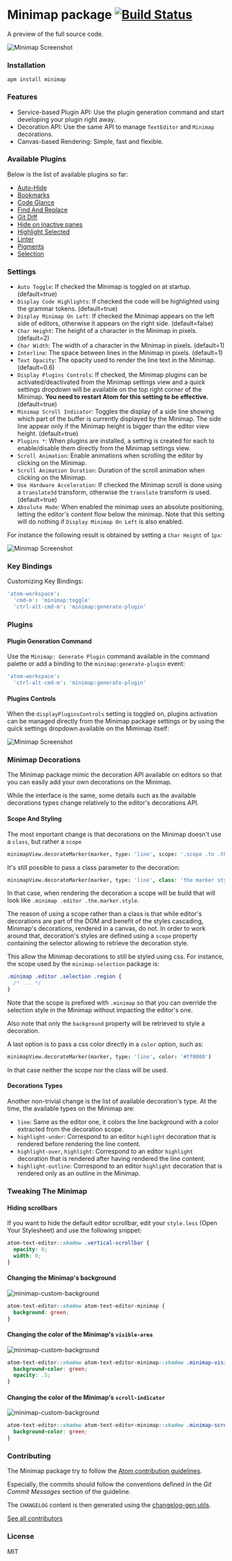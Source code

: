 # Minimap package [![Build Status](https://travis-ci.org/atom-minimap/minimap.svg?branch=master)](https://travis-ci.org/atom-minimap/minimap)

A preview of the full source code.

![Minimap Screenshot](https://github.com/atom-minimap/minimap/blob/master/screenshot.png?raw=true)

### Installation

```
apm install minimap
```

### Features

* Service-based Plugin API: Use the plugin generation command and start developing your plugin right away.
* Decoration API: Use the same API to manage `TextEditor` and `Minimap` decorations.
* Canvas-based Rendering: Simple, fast and flexible.


### Available Plugins

Below is the list of available plugins so far:

  * [Auto-Hide](https://atom.io/packages/minimap-autohide)
  * [Bookmarks](https://atom.io/packages/minimap-bookmarks)
  * [Code Glance](https://atom.io/packages/minimap-codeglance)
  * [Find And Replace](https://atom.io/packages/minimap-find-and-replace)
  * [Git Diff](https://atom.io/packages/minimap-git-diff)
  * [Hide on inactive panes](https://atom.io/packages/minimap-hide)
  * [Highlight Selected](https://atom.io/packages/minimap-highlight-selected)
  * [Linter](https://atom.io/packages/minimap-linter)
  * [Pigments](https://atom.io/packages/minimap-pigments)
  * [Selection](https://atom.io/packages/minimap-selection)

### Settings

* `Auto Toggle`: If checked the Minimap is toggled on at startup. (default=true)
* `Display Code Highlights`: If checked the code will be highlighted using the grammar tokens. (default=true)
* `Display Minimap On Left`: If checked the Minimap appears on the left side of editors, otherwise it appears on the right side. (default=false)
* `Char Height`: The height of a character in the Minimap in pixels. (default=2)
* `Char Width`: The width of a character in the Minimap in pixels. (default=1)
* `Interline`: The space between lines in the Minimap in pixels. (default=1)
* `Text Opacity`: The opacity used to render the line text in the Minimap. (default=0.6)
* `Display Plugins Controls`: If checked, the Minimap plugins can be activated/deactivated from the Minimap settings view and a quick settings dropdown will be available on the top right corner of the Minimap. **You need to restart Atom for this setting to be effective.** (default=true)
* `Minimap Scroll Indicator`: Toggles the display of a side line showing which part of the buffer is currently displayed by the Minimap. The side line appear only if the Minimap height is bigger than the editor view height. (default=true)
* `Plugins *`: When plugins are installed, a setting is created for each to enable/disable them directly from the Minimap settings view.
* `Scroll Animation`: Enable animations when scrolling the editor by clicking on the Minimap.
* `Scroll Animation Duration`: Duration of the scroll animation when clicking on the Minimap.
* `Use Hardware Acceleration`: If checked the Minimap scroll is done using a `translate3d` transform, otherwise the `translate` transform is used. (default=true)
* `Absolute Mode`: When enabled the minimap uses an absolute positioning, letting the editor's content flow below the minimap.
  Note that this setting will do nothing if `Display Minimap On Left` is also enabled.

For instance the following result is obtained by setting a `Char Height` of `1px`:

![Minimap Screenshot](https://github.com/atom-minimap/minimap/blob/master/screenshot-alternate.png?raw=true)

### Key Bindings

Customizing Key Bindings:

```cson
'atom-workspace':
  'cmd-m': 'minimap:toggle'
  'ctrl-alt-cmd-m': 'minimap:generate-plugin'
```

### Plugins

#### Plugin Generation Command

Use the `Minimap: Generate Plugin` command available in the command palette or add a binding to the `minimap:generate-plugin` event:

```cson
'atom-workspace':
  'ctrl-alt-cmd-m': 'minimap:generate-plugin'
```

#### Plugins Controls

When the `displayPluginsControls` setting is toggled on, plugins activation can be managed directly from the Minimap package settings or by using the quick settings dropdown available on the Mimimap itself:

![Minimap Screenshot](https://github.com/atom-minimap/minimap/blob/master/plugins-list.gif?raw=true)

### Minimap Decorations

The Minimap package mimic the decoration API available on editors so that you can easily add your own decorations on the Minimap.

While the interface is the same, some details such as the available decorations types change relatively to the editor's decorations API.

#### Scope And Styling

The most important change is that decorations on the Minimap doesn't use a `class`, but rather a `scope`

```coffee
minimapView.decorateMarker(marker, type: 'line', scope: '.scope .to .the.marker.style')
```

It's still possible to pass a class parameter to the decoration:


```coffee
minimapView.decorateMarker(marker, type: 'line', class: 'the marker style')
```

In that case, when rendering the decoration a scope will be build that will look like `.minimap .editor .the.marker.style`.

The reason of using a scope rather than a class is that while editor's decorations are part of the DOM and benefit of the styles cascading, Minimap's decorations, rendered in a canvas, do not. In order to work around that, decoration's styles are defined using a `scope` property containing the selector allowing to retrieve the decoration style.

This allow the Minimap decorations to still be styled using css. For instance, the scope used by the `minimap-selection` package is:

```css
.minimap .editor .selection .region {
  /* ... */
}
```

Note that the scope is prefixed with `.minimap` so that you can override the selection style in the Minimap without impacting the editor's one.

Also note that only the `background` property will be retrieved to style a decoration.

A last option is to pass a css color directly in a `color` option, such as:

```coffee
minimapView.decorateMarker(marker, type: 'line', color: '#ff0000')
```

In that case neither the scope nor the class will be used.

#### Decorations Types

Another non-trivial change is the list of available decoration's type. At the time, the available types on the Minimap are:

- `line`: Same as the editor one, it colors the line background with a color extracted from the decoration scope.
- `highlight-under`: Correspond to an editor `highlight` decoration that is rendered before rendering the line content.
- `highlight-over`, `highlight`: Correspond to an editor `highlight` decoration that is rendered after having rendered the line content.
- `highlight-outline`: Correspond to an editor `highlight` decoration that is rendered only as an outline in the Minimap.

### Tweaking The Minimap

#### Hiding scrollbars

If you want to hide the default editor scrollbar, edit your `style.less` (Open Your Stylesheet) and use the following snippet:

```css
atom-text-editor::shadow .vertical-scrollbar {
  opacity: 0;
  width: 0;
}
```

#### Changing the Minimap's background

![minimap-custom-background](https://github.com/atom-minimap/minimap/blob/master/minimap-custom-background.png?raw=true)

```css
atom-text-editor::shadow atom-text-editor-minimap {
  background: green;
}
```

#### Changing the color of the Minimap's `visible-area`

![minimap-custom-background](https://github.com/atom-minimap/minimap/blob/master/minimap-custom-visible-area.png?raw=true)

```css
atom-text-editor::shadow atom-text-editor-minimap::shadow .minimap-visible-area {
  background-color: green;
  opacity: .5;
}
```

#### Changing the color of the Minimap's `scroll-indicator`

![minimap-custom-background](https://github.com/atom-minimap/minimap/blob/master/minimap-custom-scroll-indicator.png?raw=true)

```css
atom-text-editor::shadow atom-text-editor-minimap::shadow .minimap-scroll-indicator {
  background-color: green;
}
```

### Contributing

The Minimap package try to follow the [Atom contribution guidelines](https://atom.io/docs/latest/contributing).

Especially, the commits should follow the conventions defined in the *Git Commit Messages* section of the guideline.

The `CHANGELOG` content is then generated using the [changelog-gen utils](https://github.com/abe33/changelog-gen).

[See all contributors](https://github.com/atom-minimap/minimap/graphs/contributors)

### License

MIT
